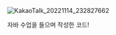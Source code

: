 ![KakaoTalk_20221114_232827662](https://user-images.githubusercontent.com/115697653/201685972-3bfc2835-c336-4878-b75f-743ae5c1311b.jpg)


자바 수업을 들으며 작성한 코드!